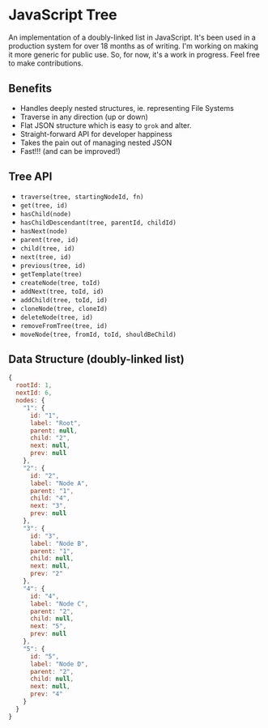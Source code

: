 # JavaScript Tree

An implementation of a doubly-linked list in JavaScript. It's been used in a production system for over 18 months as of writing. I'm working on making it more generic for public use. So, for now, it's a work in progress. Feel free to make contributions.

## Benefits

- Handles deeply nested structures, ie. representing File Systems
- Traverse in any direction (up or down)
- Flat JSON structure which is easy to `grok` and alter.
- Straight-forward API for developer happiness
- Takes the pain out of managing nested JSON
- Fast!!! (and can be improved!)

## Tree API

- `traverse(tree, startingNodeId, fn)`
- `get(tree, id)`
- `hasChild(node)`
- `hasChildDescendant(tree, parentId, childId)`
- `hasNext(node)`
- `parent(tree, id)`
- `child(tree, id)`
- `next(tree, id)`
- `previous(tree, id)`
- `getTemplate(tree)`
- `createNode(tree, toId)`
- `addNext(tree, toId, id)`
- `addChild(tree, toId, id)`
- `cloneNode(tree, cloneId)`
- `deleteNode(tree, id)`
- `removeFromTree(tree, id)`
- `moveNode(tree, fromId, toId, shouldBeChild)`

## Data Structure (doubly-linked list)

```javascript
{
  rootId: 1,
  nextId: 6,
  nodes: {
    "1": {
      id: "1",
      label: "Root",
      parent: null,
      child: "2",
      next: null,
      prev: null
    },
    "2": {
      id: "2",
      label: "Node A",
      parent: "1",
      child: "4",
      next: "3",
      prev: null
    },
    "3": {
      id: "3",
      label: "Node B",
      parent: "1",
      child: null,
      next: null,
      prev: "2"
    },
    "4": {
      id: "4",
      label: "Node C",
      parent: "2",
      child: null,
      next: "5",
      prev: null
    },
    "5": {
      id: "5",
      label: "Node D",
      parent: "2",
      child: null,
      next: null,
      prev: "4"
    }
  }
}
```
